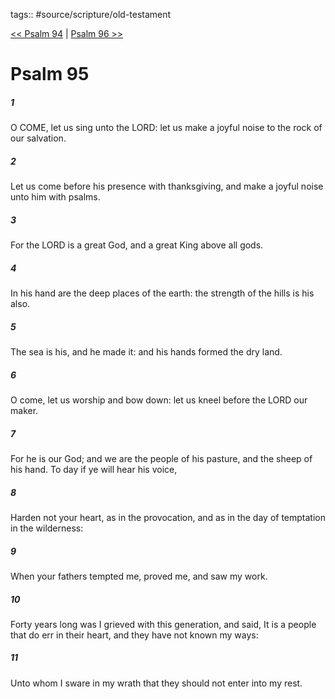 tags:: #source/scripture/old-testament

[<< Psalm 94](/Old_Testament/19_Psalms/Psalm_94.md) | [Psalm 96 >>](/Old_Testament/19_Psalms/Psalm_96.md)

# Psalm 95

##### 1

O COME, let us sing unto the LORD: let us make a joyful noise to the rock of our salvation.

##### 2

Let us come before his presence with thanksgiving, and make a joyful noise unto him with psalms.

##### 3

For the LORD is a great God, and a great King above all gods.

##### 4

In his hand are the deep places of the earth: the strength of the hills is his also.

##### 5

The sea is his, and he made it: and his hands formed the dry land.

##### 6

O come, let us worship and bow down: let us kneel before the LORD our maker.

##### 7

For he is our God; and we are the people of his pasture, and the sheep of his hand. To day if ye will hear his voice,

##### 8

Harden not your heart, as in the provocation, and as in the day of temptation in the wilderness:

##### 9

When your fathers tempted me, proved me, and saw my work.

##### 10

Forty years long was I grieved with this generation, and said, It is a people that do err in their heart, and they have not known my ways:

##### 11

Unto whom I sware in my wrath that they should not enter into my rest.
